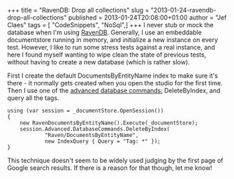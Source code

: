 +++
title = "RavenDB: Drop all collections"
slug = "2013-01-24-ravendb-drop-all-collections"
published = 2013-01-24T20:08:00+01:00
author = "Jef Claes"
tags = [ "CodeSnippets", "NoSql",]
+++
I never stub or mock the database when I'm
using [RavenDB](http://ravendb.net/). Generally, I use an embeddable
documentstore running in memory, and initialize a new instance on every
test. However, I like to run some stress tests against a real instance,
and here I found myself wanting to wipe clean the state of previous
tests, without having to create a new database (which is rather slow).  
  
First I create the default DocumentsByEntityName index to make sure it's
there - it normally gets created when you open the studio for the first
time. Then I use one of the [advanced database
commands:](http://ravendb.net/docs/client-api/advanced/databasecommands) DeleteByIndex,
and query all the tags.  

    using (var session = _documentStore.OpenSession())
    {
        new RavenDocumentsByEntityName().Execute(_documentStore);
        session.Advanced.DatabaseCommands.DeleteByIndex(
                "Raven/DocumentsByEntityName",
                new IndexQuery { Query = "Tag: *" });                
    }

This technique doesn't seem to be widely used judging by the first page
of Google search results. If there is a reason for that though, let me
know!

